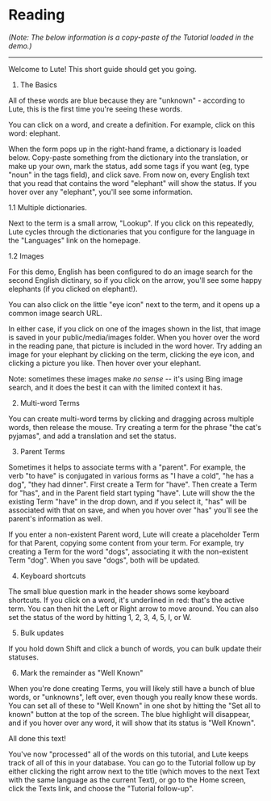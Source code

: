 # Reading

_(Note: The below information is a copy-paste of the Tutorial loaded in the demo.)_

---

Welcome to Lute!  This short guide should get you going.

1. The Basics

All of these words are blue because they are "unknown" - according to Lute, this is the first time you're seeing these words.

You can click on a word, and create a definition.  For example, click on this word: elephant.

When the form pops up in the right-hand frame, a dictionary is loaded below.  Copy-paste something from the dictionary into the translation, or make up your own, mark the status, add some tags if you want (eg, type "noun" in the tags field), and click save.  From now on, every English text that you read that contains the word "elephant" will show the status.  If you hover over any "elephant", you'll see some information.

1.1 Multiple dictionaries.

Next to the term is a small arrow, "Lookup".  If you click on this repeatedly, Lute cycles through the dictionaries that you configure for the language in the "Languages" link on the homepage.

1.2 Images

For this demo, English has been configured to do an image search for the second English dictinary, so if you click on the arrow, you'll see some happy elephants (if you clicked on elephant!).

You can also click on the little "eye icon" next to the term, and it opens up a common image search URL.

In either case, if you click on one of the images shown in the list, that image is saved in your public/media/images folder.  When you hover over the word in the reading pane, that picture is included in the word hover.  Try adding an image for your elephant by clicking on the term, clicking the eye icon, and clicking a picture you like.  Then hover over your elephant.

Note: sometimes these images make _no sense_ -- it's using Bing image search, and it does the best it can with the limited context it has.

2. Multi-word Terms

You can create multi-word terms by clicking and dragging across multiple words, then release the mouse.  Try creating a term for the phrase "the cat's pyjamas", and add a translation and set the status.

3. Parent Terms

Sometimes it helps to associate terms with a "parent".  For example, the verb "to have" is conjugated in various forms as "I have a cold", "he has a dog", "they had dinner".  First create a Term for "have".  Then create a Term for "has", and in the Parent field start typing "have".  Lute will show the the existing Term "have" in the drop down, and if you select it, "has" will be associated with that on save, and when you hover over "has" you'll see the parent's information as well.

If you enter a non-existent Parent word, Lute will create a placeholder Term for that Parent, copying some content from your term.  For example, try creating a Term for the word "dogs", associating it with the non-existent Term "dog".  When you save "dogs", both will be updated.

4. Keyboard shortcuts

The small blue question mark in the header shows some keyboard shortcuts.  If you click on a word, it's underlined in red: that's the active term.  You can then hit the Left or Right arrow to move around.  You can also set the status of the word by hitting 1, 2, 3, 4, 5, I, or W.

5. Bulk updates

If you hold down Shift and click a bunch of words, you can bulk update their statuses.

6. Mark the remainder as "Well Known"

When you're done creating Terms, you will likely still have a bunch of blue words, or "unknowns", left over, even though you really know these words.  You can set all of these to "Well Known" in one shot by hitting the "Set all to known" button at the top of the screen.  The blue highlight will disappear, and if you hover over any word, it will show that its status is "Well Known".

All done this text!

You've now "processed" all of the words on this tutorial, and Lute keeps track of all of this in your database.  You can go to the Tutorial follow up by either clicking the right arrow next to the title (which moves to the next Text with the same language as the current Text), or go to the Home screen, click the Texts link, and choose the "Tutorial follow-up".
